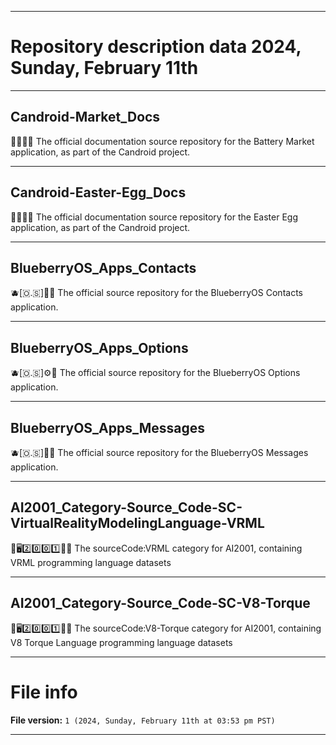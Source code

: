 
***

# Repository description data 2024, Sunday, February 11th

---

## Candroid-Market_Docs

🤖️🛒️📱️📖️ The official documentation source repository for the Battery Market application, as part of the Candroid project.

---

## Candroid-Easter-Egg_Docs

🤖️🥚️📱️📖️ The official documentation source repository for the Easter Egg application, as part of the Candroid project.

---

## BlueberryOS_Apps_Contacts

🫐️[🇴.🇸]👥️📱️ The official source repository for the BlueberryOS Contacts application.

---

## BlueberryOS_Apps_Options

🫐️[🇴.🇸]⚙️📱️ The official source repository for the BlueberryOS Options application.

---

## BlueberryOS_Apps_Messages

🫐️[🇴.🇸]💬️📱️ The official source repository for the BlueberryOS Messages application.

---

## AI2001_Category-Source_Code-SC-VirtualRealityModelingLanguage-VRML

🧠️🖥️2️⃣️0️⃣️0️⃣️1️⃣️💾️📜️ The sourceCode:VRML category for AI2001, containing VRML programming language datasets

---

## AI2001_Category-Source_Code-SC-V8-Torque

🧠️🖥️2️⃣️0️⃣️0️⃣️1️⃣️💾️📜️ The sourceCode:V8-Torque category for AI2001, containing V8 Torque Language programming language datasets

***

# File info

**File version:** `1 (2024, Sunday, February 11th at 03:53 pm PST)`

***

